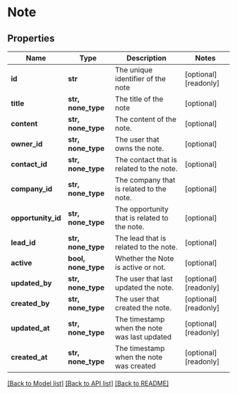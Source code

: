 # Note


## Properties
Name | Type | Description | Notes
------------ | ------------- | ------------- | -------------
**id** | **str** | The unique identifier of the note | [optional] [readonly] 
**title** | **str, none_type** | The title of the note | [optional] 
**content** | **str, none_type** | The content of the note. | [optional] 
**owner_id** | **str, none_type** | The user that owns the note. | [optional] 
**contact_id** | **str, none_type** | The contact that is related to the note. | [optional] 
**company_id** | **str, none_type** | The company that is related to the note. | [optional] 
**opportunity_id** | **str, none_type** | The opportunity that is related to the note. | [optional] 
**lead_id** | **str, none_type** | The lead that is related to the note. | [optional] 
**active** | **bool, none_type** | Whether the Note is active or not. | [optional] 
**updated_by** | **str, none_type** | The user that last updated the note. | [optional] [readonly] 
**created_by** | **str, none_type** | The user that created the note. | [optional] [readonly] 
**updated_at** | **str, none_type** | The timestamp when the note was last updated | [optional] [readonly] 
**created_at** | **str, none_type** | The timestamp when the note was created | [optional] [readonly] 

[[Back to Model list]](../../README.md#documentation-for-models) [[Back to API list]](../../README.md#documentation-for-api-endpoints) [[Back to README]](../../README.md)


